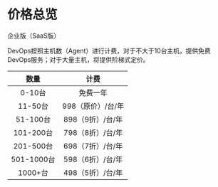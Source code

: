 # 价格总览

企业版（SaaS版）

DevOps按照主机数（Agent）进行计费，对于不大于10台主机，提供免费DevOps服务；对于大量主机，将提供阶梯式定价。

| 数量      |    计费 |
| :--------: | :--------:|
| 0-10台  | 免费一年 |
| 11-50台  | 998（原价）/台/年 |
| 51-100台  | 898（9折）/台/年 |
| 101-200台  | 798（8折）/台/年 |
| 201-500台  | 698（7折）/台/年 |
| 501-1000台  | 598（6折）/台/年 |
| 1000+台  | 498（5折）/台/年 |




